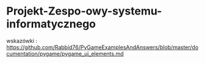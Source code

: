 # Projekt-Zespo-owy-systemu-informatycznego
wskazówki :
https://github.com/Rabbid76/PyGameExamplesAndAnswers/blob/master/documentation/pygame/pygame_ui_elements.md
